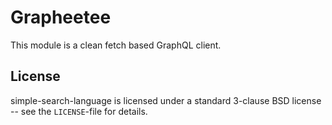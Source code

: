 # Grapheetee

This module is a clean fetch based GraphQL client.

## License

simple-search-language is licensed under a standard
3-clause BSD license -- see the `LICENSE`-file for details.
